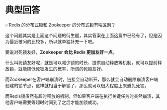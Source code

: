 # 典型回答


[✅Redis 的分布式锁和 Zookeeper 的分布式锁有啥区别？](https://www.yuque.com/hollis666/qyhor6/wa9oz7l84ylazz58)



这个问题其实是上面这个问题的衍生题，其实答案在上面这篇中已经有了，但是因为最近被问的比较多，所以就单独补充一下吧。



要说对死锁友好，**Zookeeper 会比 Redis 更加友好一点**。



什么叫死锁友好呢，就是可以减少锁的时长、提供自动释放等机制，就可以提前释放锁，就能降低死锁发生的概率，所谓的死锁友好。



而ZooKeeper在客户端崩溃时，链接会自动断开，那么就会自动删除崩溃客户端创建的锁节点，这样就相当于解锁了，那么就可以很大程度上来避免死锁。



而Redis锁虽然有超时释放的机制，但如果客户端在执行关键任务时突然崩溃，其他客户端需要等超时时间到了之后才能加锁成功。

